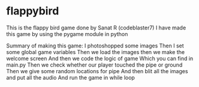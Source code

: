 # flappybird
This is the flappy bird game done by Sanat R (codeblaster7) 
I have made this game by using the pygame module in python






Summary of making this game:
  I photoshopped some images
  Then I set some global game variables
  Then we load the images
  then we make the welcome screen
  And then we code the logic of game
    Which you can find in main.py
  Then we check whether our player touched the pipe or ground
  Then we give some random locations for pipe
  And then blit all the images and put all the audio
  And run the game in while loop
